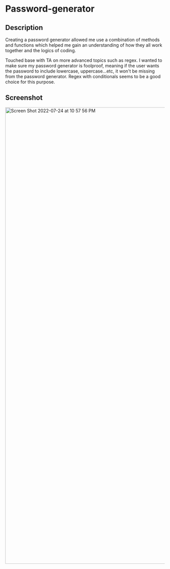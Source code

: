 # Password-generator

## Description

Creating a password generator allowed me use a combination of methods and functions which helped me gain an understanding of how they all work together and the logics of coding.

Touched base with TA on more advanced topics such as regex. I wanted to make sure my password generator is foolproof, meaning if the user wants the password to include lowercase, uppercase...etc, it won't be missing from the password generator. Regex with conditionals seems to be a good choice for this purpose.

## Screenshot

<img width="1440" alt="Screen Shot 2022-07-24 at 10 57 56 PM" src="https://user-images.githubusercontent.com/97267318/180708824-9be209ef-af1b-453b-8a85-4f01b64c7212.png">
